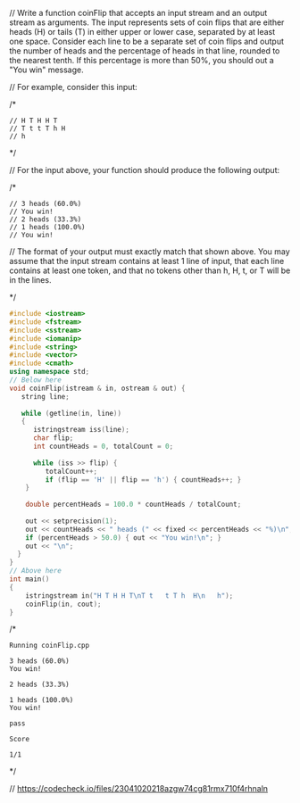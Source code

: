// Write a function coinFlip that accepts an input stream and an output stream as arguments. The input represents sets of coin flips that are either heads (H) or tails (T) in either upper or lower case, separated by at least one space. Consider each line to be a separate set of coin flips and output the number of heads and the percentage of heads in that line, rounded to the nearest tenth. If this percentage is more than 50%, you should out a "You win" message.

// For example, consider this input:

/* 
```text
// H T H H T
// T t t T h H
// h
```
\*/

// For the input above, your function should produce the following output:

/*
```text
// 3 heads (60.0%)
// You win!
// 2 heads (33.3%)
// 1 heads (100.0%)
// You win!
```

// The format of your output must exactly match that shown above. You may assume that the input stream contains at least 1 line of input, that each line contains at least one token, and that no tokens other than h, H, t, or T will be in the lines.

\*/

```cpp
#include <iostream>
#include <fstream>
#include <sstream>
#include <iomanip>
#include <string>
#include <vector>
#include <cmath>
using namespace std;
// Below here
void coinFlip(istream & in, ostream & out) {
   string line;
   
   while (getline(in, line))
   {
      istringstream iss(line);
      char flip;
      int countHeads = 0, totalCount = 0;
      
      while (iss >> flip) {
         totalCount++;
         if (flip == 'H' || flip == 'h') { countHeads++; }
    }
    
    double percentHeads = 100.0 * countHeads / totalCount;
    
    out << setprecision(1);
    out << countHeads << " heads (" << fixed << percentHeads << "%)\n";
    if (percentHeads > 50.0) { out << "You win!\n"; }
    out << "\n";
  }
}
// Above here
int main()
{
    istringstream in("H T H H T\nT t   t T h  H\n   h");
    coinFlip(in, cout);
}
```

/*
```text
Running coinFlip.cpp

3 heads (60.0%)
You win!

2 heads (33.3%)

1 heads (100.0%)
You win!

pass

Score

1/1
```
\*/

// https://codecheck.io/files/23041020218azgw74cg81rmx710f4rhnaln